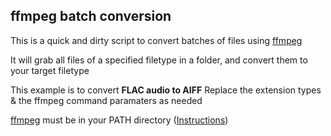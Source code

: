 ## ffmpeg batch conversion

This is a quick and dirty script to convert batches of files using [ffmpeg](https://www.ffmpeg.org/)

It will grab all files of a specified filetype in a folder, and convert them to your target filetype

This example is to convert **FLAC audio to AIFF**
Replace the extension types & the ffmpeg command paramaters as needed

[ffmpeg](https://www.ffmpeg.org/) must be in your PATH directory ([Instructions](https://www.architectryan.com/2018/03/17/add-to-the-path-on-windows-10/))

